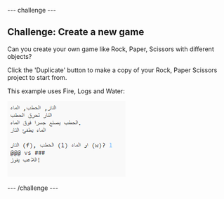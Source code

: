 \--- challenge \---

## Challenge: Create a new game

Can you create your own game like Rock, Paper, Scissors with different objects?

Click the 'Duplicate' button to make a copy of your Rock, Paper Scissors project to start from.

This example uses Fire, Logs and Water:

![لقطة الشاشة](images/rps-fire.png)

\--- /challenge \---